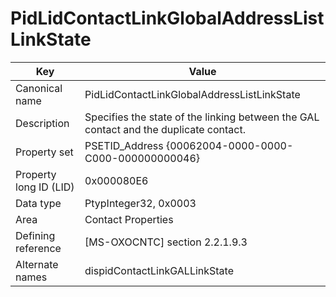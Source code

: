 # PidLidContactLinkGlobalAddressListLinkState

| Key | Value |
|---|---|
| Canonical name | PidLidContactLinkGlobalAddressListLinkState |
| Description | Specifies the state of the linking between the GAL contact and the duplicate contact. |
| Property set | PSETID_Address {00062004-0000-0000-C000-000000000046} |
| Property long ID (LID) | 0x000080E6 |
| Data type | PtypInteger32, 0x0003 |
| Area | Contact Properties |
| Defining reference | [MS-OXOCNTC] section 2.2.1.9.3 |
| Alternate names | dispidContactLinkGALLinkState |
